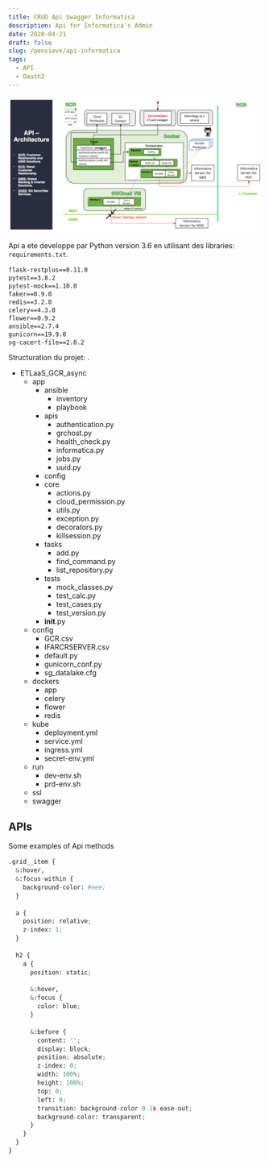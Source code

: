 ```yaml
---
title: CRUD Api Swagger Informatica
description: Api for Informatica's Admin
date: 2020-04-21
draft: false
slug: /pensieve/api-informatica
tags:
  - API
  - Oauth2
---
```


![API Architecture](../../featured/api_informatica/api_architecture.png 'architecture')

Api a ete developpe par Python version 3.6 en utilisant des libraries: `requirements.txt`.

```text
flask-restplus==0.11.0
pytest==3.8.2
pytest-mock==1.10.0
faker==0.9.0
redis==3.2.0
celery==4.3.0
flower==0.9.2
ansible==2.7.4
gunicorn==19.9.0
sg-cacert-file==2.0.2
```

Structuration du projet:
.

- ETLaaS_GCR_async
  - app
    - ansible
      - inventory
      - playbook
    - apis
      - authentication.py
      - grchost.py
      - health_check.py
      - informatica.py
      - jobs.py
      - uuid.py
    - config
    - core
      - actions.py
      - cloud_permission.py
      - utils.py
      - exception.py
      - decorators.py
      - killsession.py
    - tasks
      - add.py
      - find_command.py
      - list_repository.py
    - tests
      - mock_classes.py
      - test_calc.py
      - test_cases.py
      - test_version.py
    - **init**.py
  - config
    - GCR.csv
    - IFARCRSERVER.csv
    - default.py
    - gunicorn_conf.py
    - sg_datalake.cfg
  - dockers
    - app
    - celery
    - flower
    - redis
  - kube
    - deployment.yml
    - service.yml
    - ingress.yml
    - secret-env.yml
  - run
    - dev-env.sh
    - prd-env.sh
  - ssl
  - swagger

## APIs

Some examples of Api methods

```python informatica.py
.grid__item {
  &:hover,
  &:focus-within {
    background-color: #eee;
  }

  a {
    position: relative;
    z-index: 1;
  }

  h2 {
    a {
      position: static;

      &:hover,
      &:focus {
        color: blue;
      }

      &:before {
        content: '';
        display: block;
        position: absolute;
        z-index: 0;
        width: 100%;
        height: 100%;
        top: 0;
        left: 0;
        transition: background-color 0.1s ease-out;
        background-color: transparent;
      }
    }
  }
}
```
